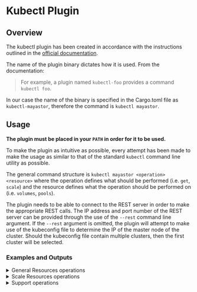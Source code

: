 # Kubectl Plugin

## Overview
The kubectl plugin has been created in accordance with the instructions outlined in the [official documentation](https://kubernetes.io/docs/tasks/extend-kubectl/kubectl-plugins/).


The name of the plugin binary dictates how it is used. From the documentation:
> For example, a plugin named `kubectl-foo` provides a command `kubectl foo`.

In our case the name of the binary is specified in the Cargo.toml file as `kubectl-mayastor`, therefore the command is `kubectl mayastor`.

## Usage
**The plugin must be placed in your `PATH` in order for it to be used.**

To make the plugin as intuitive as possible, every attempt has been made to make the usage as similar to that of the standard `kubectl` command line utility as possible.

The general command structure is `kubectl mayastor <operation> <resource>` where the operation defines what should be performed (i.e. `get`, `scale`) and the resource defines what the operation should be performed on (i.e. `volumes`, `pools`).

The plugin needs to be able to connect to the REST server in order to make the appropriate REST calls. The IP address and port number of the REST server can be provided through the use of the `--rest` command line argument. If the `--rest` argument is omitted, the plugin will attempt to make use of the kubeconfig file to determine the IP of the master node of the cluster. Should the kubeconfig file contain multiple clusters, then the first cluster will be selected.


### Examples and Outputs


<details>
<summary> General Resources operations </summary>

1. Get Volumes
```
❯ kubectl mayastor get volumes
 ID                                    REPLICAS TARGET-NODE  ACCESSIBILITY STATUS  SIZE
 18e30e83-b106-4e0d-9fb6-2b04e761e18a  4        mayastor-1   nvmf          Online  10485761
 0c08667c-8b59-4d11-9192-b54e27e0ce0f  4        mayastor-2   <none>        Online  10485761

```
2. Get Volume by ID
```
❯ kubectl mayastor get volume 18e30e83-b106-4e0d-9fb6-2b04e761e18a
 ID                                    REPLICAS TARGET-NODE  ACCESSIBILITY STATUS  SIZE
 18e30e83-b106-4e0d-9fb6-2b04e761e18a  4        mayastor-1   nvmf          Online  10485761

```
3. Get Pools
```
❯ kubectl mayastor get pools
 ID               TOTAL CAPACITY  USED CAPACITY  DISKS                                                     NODE      STATUS  MANAGED
 mayastor-pool-1  5360320512      1111490560     aio:///dev/vdb?uuid=d8a36b4b-0435-4fee-bf76-f2aef980b833  kworker1  Online  true
 mayastor-pool-2  5360320512      2172649472     aio:///dev/vdc?uuid=bb12ec7d-8fc3-4644-82cd-dee5b63fc8c5  kworker1  Online  true
 mayastor-pool-3  5360320512      3258974208     aio:///dev/vdb?uuid=f324edb7-1aca-41ec-954a-9614527f77e1  kworker2  Online  false
```
4. Get Pool by ID
```
❯ kubectl mayastor get pool mayastor-pool-1
 ID               TOTAL CAPACITY  USED CAPACITY  DISKS                                                     NODE      STATUS  MANAGED
 mayastor-pool-1  5360320512      1111490560     aio:///dev/vdb?uuid=d8a36b4b-0435-4fee-bf76-f2aef980b833  kworker1  Online  true
```
5. Get Nodes
```
❯ kubectl mayastor get nodes
 ID          GRPC ENDPOINT   STATUS   CORDONED
 mayastor-2  10.1.0.7:10124  Online   false
 mayastor-1  10.1.0.6:10124  Online   false
 mayastor-3  10.1.0.8:10124  Online   false
```
6. Get Node by ID
```
❯ kubectl mayastor get node mayastor-2
 ID          GRPC ENDPOINT   STATUS  CORDONED
 mayastor-2  10.1.0.7:10124  Online  false
```

7. Get Volume(s)/Pool(s)/Node(s) to a specific Output Format
```
❯ kubectl mayastor -ojson get volumes
[{"spec":{"num_replicas":2,"size":67108864,"status":"Created","target":{"node":"ksnode-2","protocol":"nvmf"},"uuid":"5703e66a-e5e5-4c84-9dbe-e5a9a5c805db","topology":{"explicit":{"allowed_nodes":["ksnode-1","ksnode-3","ksnode-2"],"preferred_nodes":["ksnode-2","ksnode-3","ksnode-1"]}},"policy":{"self_heal":true}},"state":{"target":{"children":[{"state":"Online","uri":"bdev:///ac02cf9e-8f25-45f0-ab51-d2e80bd462f1?uuid=ac02cf9e-8f25-45f0-ab51-d2e80bd462f1"},{"state":"Online","uri":"nvmf://192.168.122.6:8420/nqn.2019-05.io.openebs:7b0519cb-8864-4017-85b6-edd45f6172d8?uuid=7b0519cb-8864-4017-85b6-edd45f6172d8"}],"deviceUri":"nvmf://192.168.122.234:8420/nqn.2019-05.io.openebs:nexus-140a1eb1-62b5-43c1-acef-9cc9ebb29425","node":"ksnode-2","rebuilds":0,"protocol":"nvmf","size":67108864,"state":"Online","uuid":"140a1eb1-62b5-43c1-acef-9cc9ebb29425"},"size":67108864,"status":"Online","uuid":"5703e66a-e5e5-4c84-9dbe-e5a9a5c805db"}}]

```

```
❯ kubectl mayastor -oyaml get pools
---
- id: mayastor-pool-1
  state:
    capacity: 5360320512
    disks:
      - "aio:///dev/vdb?uuid=d8a36b4b-0435-4fee-bf76-f2aef980b833"
    id: mayastor-pool-1
    node: kworker1
    status: Online
    used: 1111490560
- id: mayastor-pool-2
  state:
    capacity: 5360320512
    disks:
      - "aio:///dev/vdc?uuid=bb12ec7d-8fc3-4644-82cd-dee5b63fc8c5"
    id: mayastor-pool-2
    node: kworker1
    status: Online
    used: 2185232384
- id: mayastor-pool-3
  state:
    capacity: 5360320512
    disks:
      - "aio:///dev/vdb?uuid=f324edb7-1aca-41ec-954a-9614527f77e1"
    id: mayastor-pool-3
    node: kworker2
    status: Online
    used: 3258974208
```
8. Replica topology for a specific volume
```
❯ kubectl mayastor get volume-replica-topology ec4e66fd-3b33-4439-b504-d49aba53da26
 ID                                    NODE      POOL              STATUS
 93b1e1e9-ffcd-4c56-971e-294a530ea5cd  ksnode-2  pool-on-ksnode-2  Online
 88d89a92-40cf-4147-97d4-09e64979f548  ksnode-3  pool-on-ksnode-3  Online
```

9. Get BlockDevices by NodeID
```
❯ kubectl mayastor get block-devices worker-node1 --all
 DEVNAME          DEVTYPE    SIZE       AVAILABLE  MODEL                       DEVPATH                                                         FSTYPE  FSUUID  MOUNTPOINT  PARTTYPE                              MAJOR            MINOR                                     DEVLINKS
 /dev/nvme1n1     disk       4194304    no         Amazon Elastic Block Store  /devices/pci0000:00/0000:00:1f.0/nvme/nvme1/nvme1n1             259     4       ext4        4616cd08-7a7d-49fe-ae6d-908f9e864fc7                                                             "/dev/disk/by-uuid/4616cd08-7a7d-49fe-ae6d-908f9e864fc7", "/dev/disk/by-id/nvme-Amazon_Elastic_Block_Store_vol04bfba0a58c4ffdae", "/dev/disk/by-id/nvme-nvme.1d0f-766f6c303462666261306135386334666664
 /dev/nvme4n1     disk       20971520   yes        Amazon Elastic Block Store  /devices/pci0000:00/0000:00:1d.0/nvme/nvme4/nvme4n1             259     12                                                                                                                   "/dev/disk/by-id/nvme-Amazon_Elastic_Block_Store_vol06eb486c9593587a9", "/dev/disk/by-id/nvme-nvme.1d0f-766f6c3036656234383663393539333538376139-416d617a6f6e20456c617374696320426c6f636b2053746f7265-00000001", "/dev/disk/by-path/pci-0000:00:1d.0-nvme-1"
 /dev/nvme2n1     disk       104857600  no         Amazon Elastic Block Store  /devices/pci0000:00/0000:00:1e.0/nvme/nvme2/nvme2n1             259     5                                                                                                                    "/dev/disk/by-id/nvme-nvme.1d0f-766f6c3033623636623930363535636636656465-416d617a6f6e20456c617374696320426c6f636b2053746f7265-00000001", "/dev/disk/by-path/pci-0000:00:1e.0-nvme-1", "/dev/disk/by-id/nvme-Amazon_Elastic_Block_Store_vol03b66b90655cf6ede"
```
```
❯ kubectl mayastor get block-devices worker-node1
 DEVNAME       DEVTYPE  SIZE      AVAILABLE  MODEL                       DEVPATH                                              MAJOR  MINOR  DEVLINKS
 /dev/nvme4n1  disk     20971520  yes        Amazon Elastic Block Store  /devices/pci0000:00/0000:00:1d.0/nvme/nvme4/nvme4n1  259    12     "/dev/disk/by-id/nvme-Amazon_Elastic_Block_Store_vol06eb486c9593587a9", "/dev/disk/by-id/nvme-nvme.1d0f-766f6c3036656234383663393539333538376139-416d617a6f6e20456c617374696320426c6f636b2053746f7265-00000001", "/dev/disk/by-path/pci-0000:00:1d.0-nvme-1"
```
**NOTE: The above command lists usable blockdevices if `--all` flag is not used, but currently since there isn't a way to identify whether the `disk` has a blobstore pool, `disks` not used by `pools` created by `control-plane` are shown as usable if they lack any filesystem uuid.**

10. Node Cordoning
```
❯ kubectl mayastor cordon node io-engine-1 my-label
Node io-engine-1 cordoned successfully
```

11. Node Uncordoning
```
❯ kubectl mayastor uncordon node io-engine-1 my-label
Node io-engine-1 successfully uncordoned
```

12. Listing Cordon Labels
```
❯ kubectl mayastor get node io-engine-1 --show-cordon-labels
 ID           GRPC ENDPOINT   STATUS  CORDONED  CORDON LABELS
 io-engine-1  10.1.0.5:10124  Online  true      my-label
```

</details>

<details>
<summary> Scale Resources operations </summary>

1. Scale Volume by ID
```
❯ kubectl mayastor scale volume 0c08667c-8b59-4d11-9192-b54e27e0ce0f 5
Volume 0c08667c-8b59-4d11-9192-b54e27e0ce0f Scaled Successfully 🚀

```
</details>

<details>
<summary> Support operations </summary>

```sh
kubectl-mayastor-dump
Supportability tool collects state & log information of services and dumps it to a tar file

USAGE:
    kubectl-mayastor dump [OPTIONS] <SUBCOMMAND>

OPTIONS:
    -d, --output-directory-path <OUTPUT_DIRECTORY_PATH>
            Output directory path to store archive file [default: ./]

    -e, --etcd-endpoint <ETCD_ENDPOINT>
            Endpoint of ETCD service, if left empty then will be parsed from the internal service
            name

    -h, --help
            Print help information

    -j, --jaeger <JAEGER>
            Trace rest requests to the Jaeger endpoint agent

    -k, --kube-config-path <KUBE_CONFIG_PATH>
            Path to kubeconfig file

    -l, --loki-endpoint <LOKI_ENDPOINT>
            Endpoint of LOKI service, if left empty then it will try to parse endpoint from Loki
            service(K8s service resource), if the tool is unable to parse from service then logs
            will be collected using Kube-apiserver

    -n, --namespace <NAMESPACE>
            Kubernetes namespace of mayastor service [default: mayastor]

    -o, --output <OUTPUT>
            The Output, viz yaml, json [default: none]

    -r, --rest <REST>
            The rest endpoint to connect to

    -s, --since <SINCE>
            Period states to collect all logs from last specified duration [default: 24h]

    -t, --timeout <TIMEOUT>
            Specifies the timeout value to interact with other modules of system [default: 10s]

SUBCOMMANDS:
    help       Print this message or the help of the given subcommand(s)
    node       Collects information about particular node matching to given node ID
    nodes      Collects information about all nodes
    pool       Collects information about particular pool and its descendants matching to given
                   pool ID
    pools      Collects information about all pools and its descendants (nodes)
    system     Collects entire system information
    volume     Collects information about particular volume and its descendants matching to
                   given volume ID
    volumes    Collects information about all volumes and its descendants (replicas/pools/nodes)
```

**Note**: Each subcommand supports `--help` option to know various other options.


**Examples**:

1. To collect entire mayastor system information into an archive file
   ```sh
   ## Command
   kubectl mayastor dump system -d <output_directory> -n <mayastor_namespace>
   ```

    - Example command while running inside Kubernetes cluster nodes / system which
      has access to cluster node ports
      ```sh
      kubectl mayastor dump system -d /mayastor-dump -n mayastor
      ```
    - Example command while running outside of Kubernetes cluster nodes where
      nodes exist in private network (or) node ports are not exposed for outside cluster
      ```sh
      kubectl mayastor dump system -d /mayastor-dump -r http://127.0.0.1:30011 -l http://127.0.0.1:3100 -e http://127.0.0.1:2379 -n mayastor
      ```

2. To collect information about all mayastor volumes into an archive file
   ```sh
   ## Command
   kubectl mayastor dump volumes -d <output_directory> -n <mayastor_namespace>
   ```

    - Example command while running inside Kubernetes cluster nodes / system which
      has access to cluster node ports
      ```sh
      kubectl mayastor dump volumes -d /mayastor-dump -n mayastor
      ```
    - Example command while running outside of Kubernetes cluster nodes where
      nodes exist in private network (or) node ports are not exposed for outside cluster
      ```sh
      kubectl mayastor dump volumes -d /mayastor-dump -r http://127.0.0.1:30011 -l http://127.0.0.1:3100 -e http://127.0.0.1:2379 -n mayastor
      ```

   **Note**: similarly to dump pools/nodes information then replace `volumes` with an associated resource type(`pools/nodes`).

3. To collect information about particular volume into an archive file
   ```sh
   ## Command
   kubectl mayastor dump volume <volume_name> -d <output_directory> -n <mayastor_namespace>
   ```

    - Example command while running inside Kubernetes cluster nodes / system which
      has access to cluster node ports
      ```sh
      kubectl mayastor dump volume volume-1 -d /mayastor-dump -n mayastor
      ```
    - Example command while running outside of Kubernetes cluster nodes where
      nodes exist in private network (or) node ports are not exposed for outside cluster
      ```sh
      kubectl mayastor dump volume volume-1 -d /mayastor-dump -r http://127.0.0.1:30011 -l http://127.0.0.1:3100 -e http://127.0.0.1:2379 -n mayastor
      ```

**Note**: As of now endpoint(s) of Rest, Loki & mayastor-etcd services are mandatory
only if tool is running outside of cluster nodes(where nodes are in private
network/node ports are not exposed outside cluster).

### Tip
To run `kubectl mayastor` command line tool outside Kubernetes cluster then it is recommended to
make Rest, Loki and etcd service available outside the cluster. One way to access applications running inside the cluster is by using [kubectl port-forward](https://kubernetes.io/docs/tasks/access-application-cluster/port-forward-access-application-cluster/)
- Command to forward traffic from local system to Rest service inside the
    cluster
  ```sh
  kubectl port-forward service/rest 8081:8081 -n mayastor
  ```
- Command to forward traffic from local system to Loki service inside the cluster
  ```sh
  kubectl port-forward service/mayastor-loki 3100:3100 -n mayastor
  ```

- Command to forward traffic from local system to etcd service inside the cluster
  ```sh
  kubectl port-forward service/mayastor-etcd 2379:2379 -n mayastor
  ```
</details>

